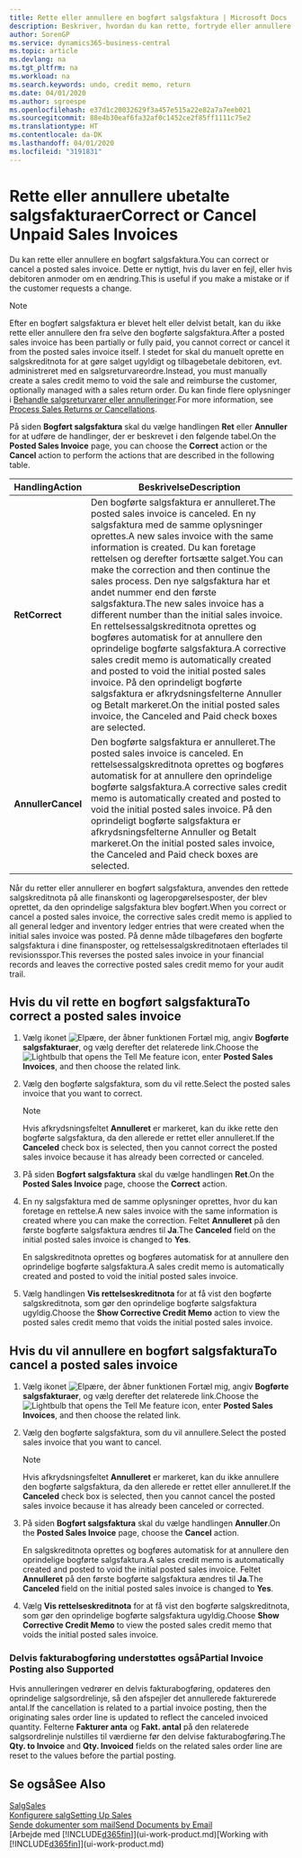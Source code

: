 ```yaml
---
title: Rette eller annullere en bogført salgsfaktura | Microsoft Docs
description: Beskriver, hvordan du kan rette, fortryde eller annullere en bogført salgsfaktura og anvende en salgskreditnota.
author: SorenGP
ms.service: dynamics365-business-central
ms.topic: article
ms.devlang: na
ms.tgt_pltfrm: na
ms.workload: na
ms.search.keywords: undo, credit memo, return
ms.date: 04/01/2020
ms.author: sgroespe
ms.openlocfilehash: e37d1c20032629f3a457e515a22e82a7a7eeb021
ms.sourcegitcommit: 88e4b30eaf6fa32af0c1452ce2f85ff1111c75e2
ms.translationtype: HT
ms.contentlocale: da-DK
ms.lasthandoff: 04/01/2020
ms.locfileid: "3191831"
---
```

# <a name="correct-or-cancel-unpaid-sales-invoices"></a><span data-ttu-id="e9b27-103">Rette eller annullere ubetalte salgsfakturaer</span><span class="sxs-lookup"><span data-stu-id="e9b27-103">Correct or Cancel Unpaid Sales Invoices</span></span>
<span data-ttu-id="e9b27-104">Du kan rette eller annullere en bogført salgsfaktura.</span><span class="sxs-lookup"><span data-stu-id="e9b27-104">You can correct or cancel a posted sales invoice.</span></span> <span data-ttu-id="e9b27-105">Dette er nyttigt, hvis du laver en fejl, eller hvis debitoren anmoder om en ændring.</span><span class="sxs-lookup"><span data-stu-id="e9b27-105">This is useful if you make a mistake or if the customer requests a change.</span></span>

> [!NOTE]  
>   <span data-ttu-id="e9b27-106">Efter en bogført salgsfaktura er blevet helt eller delvist betalt, kan du ikke rette eller annullere den fra selve den bogførte salgsfaktura.</span><span class="sxs-lookup"><span data-stu-id="e9b27-106">After a posted sales invoice has been partially or fully paid, you cannot correct or cancel it from the posted sales invoice itself.</span></span> <span data-ttu-id="e9b27-107">I stedet for skal du manuelt oprette en salgskreditnota for at gøre salget ugyldigt og tilbagebetale debitoren, evt. administreret med en salgsreturvareordre.</span><span class="sxs-lookup"><span data-stu-id="e9b27-107">Instead, you must manually create a sales credit memo to void the sale and reimburse the customer, optionally managed with a sales return order.</span></span> <span data-ttu-id="e9b27-108">Du kan finde flere oplysninger i [Behandle salgsreturvarer eller annulleringer](sales-how-process-sales-returns-cancellations.md).</span><span class="sxs-lookup"><span data-stu-id="e9b27-108">For more information, see [Process Sales Returns or Cancellations](sales-how-process-sales-returns-cancellations.md).</span></span>

<span data-ttu-id="e9b27-109">På siden **Bogført salgsfaktura** skal du vælge handlingen **Ret** eller **Annuller** for at udføre de handlinger, der er beskrevet i den følgende tabel.</span><span class="sxs-lookup"><span data-stu-id="e9b27-109">On the **Posted Sales Invoice** page, you can choose the **Correct** action or the **Cancel** action to perform the actions that are described in the following table.</span></span>

| <span data-ttu-id="e9b27-110">Handling</span><span class="sxs-lookup"><span data-stu-id="e9b27-110">Action</span></span> | <span data-ttu-id="e9b27-111">Beskrivelse</span><span class="sxs-lookup"><span data-stu-id="e9b27-111">Description</span></span> |
| --- | --- |
| <span data-ttu-id="e9b27-112">**Ret**</span><span class="sxs-lookup"><span data-stu-id="e9b27-112">**Correct**</span></span> |<span data-ttu-id="e9b27-113">Den bogførte salgsfaktura er annulleret.</span><span class="sxs-lookup"><span data-stu-id="e9b27-113">The posted sales invoice is canceled.</span></span> <span data-ttu-id="e9b27-114">En ny salgsfaktura med de samme oplysninger oprettes.</span><span class="sxs-lookup"><span data-stu-id="e9b27-114">A new sales invoice with the same information is created.</span></span> <span data-ttu-id="e9b27-115">Du kan foretage rettelsen og derefter fortsætte salget.</span><span class="sxs-lookup"><span data-stu-id="e9b27-115">You can make the correction and then continue the sales process.</span></span> <span data-ttu-id="e9b27-116">Den nye salgsfaktura har et andet nummer end den første salgsfaktura.</span><span class="sxs-lookup"><span data-stu-id="e9b27-116">The new sales invoice has a different number than the initial sales invoice.</span></span> <span data-ttu-id="e9b27-117">En rettelsessalgskreditnota oprettes og bogføres automatisk for at annullere den oprindelige bogførte salgsfaktura.</span><span class="sxs-lookup"><span data-stu-id="e9b27-117">A corrective sales credit memo is automatically created and posted to void the initial posted sales invoice.</span></span> <span data-ttu-id="e9b27-118">På den oprindeligt bogførte salgsfaktura er afkrydsningsfelterne Annuller og Betalt markeret.</span><span class="sxs-lookup"><span data-stu-id="e9b27-118">On the initial posted sales invoice, the Canceled and Paid check boxes are selected.</span></span> |
| <span data-ttu-id="e9b27-119">**Annuller**</span><span class="sxs-lookup"><span data-stu-id="e9b27-119">**Cancel**</span></span> |<span data-ttu-id="e9b27-120">Den bogførte salgsfaktura er annulleret.</span><span class="sxs-lookup"><span data-stu-id="e9b27-120">The posted sales invoice is canceled.</span></span> <span data-ttu-id="e9b27-121">En rettelsessalgskreditnota oprettes og bogføres automatisk for at annullere den oprindelige bogførte salgsfaktura.</span><span class="sxs-lookup"><span data-stu-id="e9b27-121">A corrective sales credit memo is automatically created and posted to void the initial posted sales invoice.</span></span> <span data-ttu-id="e9b27-122">På den oprindeligt bogførte salgsfaktura er afkrydsningsfelterne Annuller og Betalt markeret.</span><span class="sxs-lookup"><span data-stu-id="e9b27-122">On the initial posted sales invoice, the Canceled and Paid check boxes are selected.</span></span> |

<span data-ttu-id="e9b27-123">Når du retter eller annullerer en bogført salgsfaktura, anvendes den rettede salgskreditnota på alle finanskonti og lageropgørelsesposter, der blev oprettet, da den oprindelige salgsfaktura blev bogført.</span><span class="sxs-lookup"><span data-stu-id="e9b27-123">When you correct or cancel a posted sales invoice, the corrective sales credit memo is applied to all general ledger and inventory ledger entries that were created when the initial sales invoice was posted.</span></span> <span data-ttu-id="e9b27-124">På denne måde tilbageføres den bogførte salgsfaktura i dine finansposter, og rettelsessalgskreditnotaen efterlades til revisionsspor.</span><span class="sxs-lookup"><span data-stu-id="e9b27-124">This reverses the posted sales invoice in your financial records and leaves the corrective posted sales credit memo for your audit trail.</span></span>

## <a name="to-correct-a-posted-sales-invoice"></a><span data-ttu-id="e9b27-125">Hvis du vil rette en bogført salgsfaktura</span><span class="sxs-lookup"><span data-stu-id="e9b27-125">To correct a posted sales invoice</span></span>
1. <span data-ttu-id="e9b27-126">Vælg ikonet ![Elpære, der åbner funktionen Fortæl mig](media/ui-search/search_small.png "Fortæl mig, hvad du vil foretage dig"), angiv **Bogførte salgsfakturaer**, og vælg derefter det relaterede link.</span><span class="sxs-lookup"><span data-stu-id="e9b27-126">Choose the ![Lightbulb that opens the Tell Me feature](media/ui-search/search_small.png "Tell me what you want to do") icon, enter **Posted Sales Invoices**, and then choose the related link.</span></span>  
2. <span data-ttu-id="e9b27-127">Vælg den bogførte salgsfaktura, som du vil rette.</span><span class="sxs-lookup"><span data-stu-id="e9b27-127">Select the posted sales invoice that you want to correct.</span></span>

    > [!NOTE]  
    >   <span data-ttu-id="e9b27-128">Hvis afkrydsningsfeltet **Annulleret** er markeret, kan du ikke rette den bogførte salgsfaktura, da den allerede er rettet eller annulleret.</span><span class="sxs-lookup"><span data-stu-id="e9b27-128">If the **Canceled** check box is selected, then you cannot correct the posted sales invoice because it has already been corrected or canceled.</span></span>
3. <span data-ttu-id="e9b27-129">På siden **Bogført salgsfaktura** skal du vælge handlingen **Ret**.</span><span class="sxs-lookup"><span data-stu-id="e9b27-129">On the **Posted Sales Invoice** page, choose the **Correct** action.</span></span>  
4. <span data-ttu-id="e9b27-130">En ny salgsfaktura med de samme oplysninger oprettes, hvor du kan foretage en rettelse.</span><span class="sxs-lookup"><span data-stu-id="e9b27-130">A new sales invoice with the same information is created where you can make the correction.</span></span> <span data-ttu-id="e9b27-131">Feltet **Annulleret** på den første bogførte salgsfaktura ændres til **Ja**.</span><span class="sxs-lookup"><span data-stu-id="e9b27-131">The **Canceled** field on the initial posted sales invoice is changed to **Yes**.</span></span>

    <span data-ttu-id="e9b27-132">En salgskreditnota oprettes og bogføres automatisk for at annullere den oprindelige bogførte salgsfaktura.</span><span class="sxs-lookup"><span data-stu-id="e9b27-132">A sales credit memo is automatically created and posted to void the initial posted sales invoice.</span></span>
5. <span data-ttu-id="e9b27-133">Vælg handlingen **Vis rettelseskreditnota** for at få vist den bogførte salgskreditnota, som gør den oprindelige bogførte salgsfaktura ugyldig.</span><span class="sxs-lookup"><span data-stu-id="e9b27-133">Choose the **Show Corrective Credit Memo** action to view the posted sales credit memo that voids the initial posted sales invoice.</span></span>

## <a name="to-cancel-a-posted-sales-invoice"></a><span data-ttu-id="e9b27-134">Hvis du vil annullere en bogført salgsfaktura</span><span class="sxs-lookup"><span data-stu-id="e9b27-134">To cancel a posted sales invoice</span></span>
1. <span data-ttu-id="e9b27-135">Vælg ikonet ![Elpære, der åbner funktionen Fortæl mig](media/ui-search/search_small.png "Fortæl mig, hvad du vil foretage dig"), angiv **Bogførte salgsfakturaer**, og vælg derefter det relaterede link.</span><span class="sxs-lookup"><span data-stu-id="e9b27-135">Choose the ![Lightbulb that opens the Tell Me feature](media/ui-search/search_small.png "Tell me what you want to do") icon, enter **Posted Sales Invoices**, and then choose the related link.</span></span>  
2. <span data-ttu-id="e9b27-136">Vælg den bogførte salgsfaktura, som du vil annullere.</span><span class="sxs-lookup"><span data-stu-id="e9b27-136">Select the posted sales invoice that you want to cancel.</span></span>

    > [!NOTE]  
    >   <span data-ttu-id="e9b27-137">Hvis afkrydsningsfeltet **Annulleret** er markeret, kan du ikke annullere den bogførte salgsfaktura, da den allerede er rettet eller annulleret.</span><span class="sxs-lookup"><span data-stu-id="e9b27-137">If the **Canceled** check box is selected, then you cannot cancel the posted sales invoice because it has already been canceled or corrected.</span></span>
3. <span data-ttu-id="e9b27-138">På siden **Bogført salgsfaktura** skal du vælge handlingen **Annuller**.</span><span class="sxs-lookup"><span data-stu-id="e9b27-138">On the **Posted Sales Invoice** page, choose the **Cancel** action.</span></span>

    <span data-ttu-id="e9b27-139">En salgskreditnota oprettes og bogføres automatisk for at annullere den oprindelige bogførte salgsfaktura.</span><span class="sxs-lookup"><span data-stu-id="e9b27-139">A sales credit memo is automatically created and posted to void the initial posted sales invoice.</span></span> <span data-ttu-id="e9b27-140">Feltet **Annulleret** på den første bogførte salgsfaktura ændres til **Ja**.</span><span class="sxs-lookup"><span data-stu-id="e9b27-140">The **Canceled** field on the initial posted sales invoice is changed to **Yes**.</span></span>
4. <span data-ttu-id="e9b27-141">Vælg **Vis rettelseskreditnota** for at få vist den bogførte salgskreditnota, som gør den oprindelige bogførte salgsfaktura ugyldig.</span><span class="sxs-lookup"><span data-stu-id="e9b27-141">Choose **Show Corrective Credit Memo** to view the posted sales credit memo that voids the initial posted sales invoice.</span></span>

### <a name="partial-invoice-posting-also-supported"></a><span data-ttu-id="e9b27-142">Delvis fakturabogføring understøttes også</span><span class="sxs-lookup"><span data-stu-id="e9b27-142">Partial Invoice Posting also Supported</span></span>
<span data-ttu-id="e9b27-143">Hvis annulleringen vedrører en delvis fakturabogføring, opdateres den oprindelige salgsordrelinje, så den afspejler det annullerede fakturerede antal.</span><span class="sxs-lookup"><span data-stu-id="e9b27-143">If the cancellation is related to a partial invoice posting, then the originating sales order line is updated to reflect the canceled invoiced quantity.</span></span> <span data-ttu-id="e9b27-144">Felterne **Fakturer anta** og **Fakt. antal** på den relaterede salgsordrelinje nulstilles til værdierne før den delvise fakturabogføring.</span><span class="sxs-lookup"><span data-stu-id="e9b27-144">The **Qty. to Invoice** and **Qty. Invoiced** fields on the related sales order line are reset to the values before the partial posting.</span></span>

## <a name="see-also"></a><span data-ttu-id="e9b27-145">Se også</span><span class="sxs-lookup"><span data-stu-id="e9b27-145">See Also</span></span>
[<span data-ttu-id="e9b27-146">Salg</span><span class="sxs-lookup"><span data-stu-id="e9b27-146">Sales</span></span>](sales-manage-sales.md)  
[<span data-ttu-id="e9b27-147">Konfigurere salg</span><span class="sxs-lookup"><span data-stu-id="e9b27-147">Setting Up Sales</span></span>](sales-setup-sales.md)  
[<span data-ttu-id="e9b27-148">Sende dokumenter som mail</span><span class="sxs-lookup"><span data-stu-id="e9b27-148">Send Documents by Email</span></span>](ui-how-send-documents-email.md)  
<span data-ttu-id="e9b27-149">[Arbejde med [!INCLUDE[d365fin](includes/d365fin_md.md)]](ui-work-product.md)</span><span class="sxs-lookup"><span data-stu-id="e9b27-149">[Working with [!INCLUDE[d365fin](includes/d365fin_md.md)]](ui-work-product.md)</span></span>
